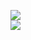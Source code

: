 [![](https://img.shields.io/badge/Made%20With-Github%20Spray-lightgrey.svg?style=for-the-badge&logo=github)](https://github.com/Annihil/github-spray#5089)  
[![](https://i.imgur.com/2DrTn0Z.gif)](https://github.com/Annihil/github-spray)
